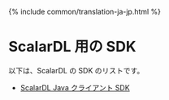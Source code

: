 {% include common/translation-ja-jp.html %}

# ScalarDL 用の SDK

以下は、ScalarDL の SDK のリストです。

- [ScalarDL Java クライアント SDK](scalardl-java-client-sdk/README.md)

